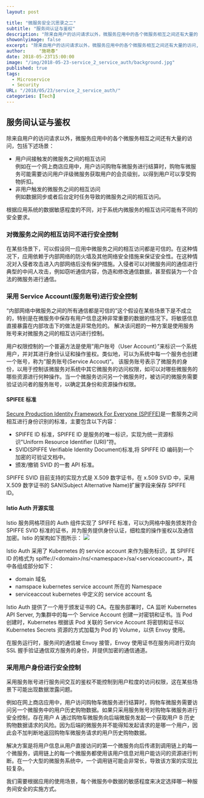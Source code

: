 ```yaml
---
layout: post

title: "微服务安全沉思录之二"
subtitle: "服务间认证与鉴权"
description: "除来自用户的访问请求以外，微服务应用中的各个微服务相互之间还有大量的访问,根据应用系统数据敏感程度不同，对于系统内微服务的访问也需要进行相应的安全控制。"
showonlyimage: false
excerpt: "除来自用户的访问请求以外，微服务应用中的各个微服务相互之间还有大量的访问,根据应用系统数据敏感程度不同，对于系统内微服务的访问也需要进行相应的安全控制。"
author:     "施艳春"
date: 2018-05-23T15:00:00
image: "/img/2018-05-23-service_2_service_auth/background.jpg"
published: true
tags:
  - Microservice
  - Security
URL: "/2018/05/23/service_2_service_auth/"
categories: [Tech]
---
```


## 服务间认证与鉴权

除来自用户的访问请求以外，微服务应用中的各个微服务相互之间还有大量的访问，包括下述场景：

- 用户间接触发的微服务之间的相互访问<BR>
  例如在一个网上商店应用中，用户访问购物车微服务进行结算时，购物车微服务可能需要访问用户评级微服务获取用户的会员级别，以得到用户可以享受购物折扣。
- 非用户触发的微服务之间的相互访问<BR>
  例如数据同步或者后台定时任务导致的微服务之间的相互访问。

根据应用系统的数据敏感程度的不同，对于系统内微服务的相互访问可能有不同的安全要求。

<!--more-->

### 对微服务之间的相互访问不进行安全控制

在某些场景下，可以假设同一应用中微服务之间的相互访问都是可信的。在这种情况下，应用依赖于内部网络的防火墙及其他网络安全措施来保证安全性。在这种情况对入侵者攻击进入内部网络后没有保护措施。入侵者可以对微服务间的通信进行典型的中间人攻击，例如窃听通信内容，伪造和修改通信数据，甚至假装为一个合法的微服务进行通信。

### 采用 Service Account(服务账号)进行安全控制

“内部网络中微服务之间的所有通信都是可信的”这个假设在某些场景下是不成立的，特别是在微服务中保存有用户信息这种非常重要的数据的情况下。将敏感信息直接暴露在内部攻击下的做法是非常危险的。 解决该问题的一种方案是使用服务账号来对微服务之间的相互访问进行控制。

用户权限控制的一个普遍方法是使用”用户账号（User Account）”来标识一个系统用户，并对其进行身份认证和操作鉴权。类似地，可以为系统中每一个服务也创建一个账号，称为”服务账号(Service Accout)“。 该服务账号表示了微服务的身份，以用于控制该微服务对系统中其它微服务的访问权限，如可以对哪些微服务的哪些资源进行何种操作。当一个微服务访问另一个微服务时，被访问的微服务需要验证访问者的服务账号，以确定其身份和资源操作权限。

#### SPIFEE 标准

[Secure Production Identity Framework For Everyone (SPIFFE)](https://spiffe.io/)是一套服务之间相互进行身份识别的标准，主要包含以下内容：

- SPIFFE ID 标准，SPIFFE ID 是服务的唯一标识，实现为统一资源标识"Uniform Resource Identifier (URI)”符。
- SVID(SPIFFE Verifiable Identity Document)标准,将 SPIFFE ID 编码到一个加密的可验证文档中。
- 颁发/撤销 SVID 的一套 API 标准。

SPIFFE SVID 目前支持的实现方式是 X.509 数字证书，在 x.509 SVID 中，采用 X.509 数字证书的 SAN(Subject Alternative Name)扩展字段来保存 SPIFFE ID。

#### Istio Auth 开源实现

Istio 服务网格项目的 Auth 组件实现了 SPIFFE 标准，可以为网格中服务颁发符合 SPIFFE SVID 标准的证书，并为服务提供身份认证，细粒度的操作鉴权以及通信加密。Istio 的架构如下图所示：
![](/img/2018-05-23-service_2_service_auth/auth.png)

Istio Auth 采用了 Kubernetes 的 service account 来作为服务标识，其 SPIFFE ID 的格式为 spiffe://&lt;domain&gt;/ns/&lt;namespace&gt;/sa/&lt;serviceaccount&gt;，其中各组成部分如下：

- domain 域名
- namspace kubernetes service account 所在的 Namespace
- serviceaccout kubernetes 中定义的 service account 名

Istio Auth 提供了一个用于颁发证书的 CA。在服务部署时，CA 监听 Kubernetes API Server, 为集群中的每一个 Service Account 创建一对密钥和证书。当 Pod 创建时，Kubernetes 根据该 Pod 关联的 Service Account 将密钥和证书以 Kubernetes Secrets 资源的方式加载为 Pod 的 Volume，以供 Envoy 使用。

在服务运行时，服务间的通信被 Envoy 接管，Envoy 使用证书在服务间进行双向 SSL 握手验证通信双方服务的身份，并提供加密的通信通道。

### 采用用户身份进行安全控制

采用服务账号进行服务间交互的鉴权不能控制到用户粒度的访问权限，这在某些场景下可能出现数据泄露问题。

例如在网上商店应用中，用户访问购物车微服务进行结算时，购物车微服务需要访问另一个微服务中的用户历史购物数据。如果只采用服务账号对购物车微服务进行安全控制，存在用户 A 通过购物车微服务向后端微服务发起一个获取用户 B 历史购物数据请求的风险。因为后端的微服务并不能得知发起请求的是哪一个用户，因此会不加判断地返回购物车微服务请求的用户历史购物数据。

解决方案是将用户信息从用户直接访问的第一个微服务向后传递到调用链上的每一个微服务，调用链上的每一个微服务都使用该用户信息对用户能访问的资源进行判断。在一个大型的微服务系统中，一个调用链可能会非常长，导致该方案的实现比较复杂。

我们需要根据应用的使用场景，每个微服务中数据的敏感程度来决定选择哪一种服务间安全的实施方式。
